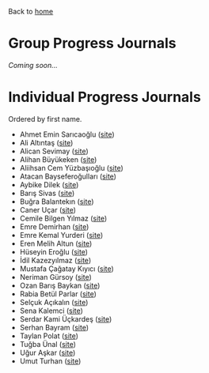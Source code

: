 Back to [home](https://mef-bda503.github.io)

# Group Progress Journals

_Coming soon..._

# Individual Progress Journals

Ordered by first name.

+ Ahmet Emin Sarıcaoğlu ([site](https://pjournal.github.io/mef04-ahmeteminsa))
+ Ali Altıntaş ([site](https://pjournal.github.io/))
+ Alican Sevimay ([site](https://pjournal.github.io/))
+ Alihan Büyükeken ([site](https://pjournal.github.io/mef04-alihanb))
+ Aliihsan Cem Yüzbaşıoğlu ([site](https://pjournal.github.io/mef04-cemyzbs))
+ Atacan Bayseferoğulları ([site](https://pjournal.github.io/mef04-atacansefer))
+ Aybike Dilek ([site](https://pjournal.github.io/mef04-AybikeDilek))
+ Barış Sivas ([site](https://pjournal.github.io/mef04-sivasbaris))
+ Buğra Balantekın ([site](https://pjournal.github.io/mef04-Balantekin))
+ Caner Uçar ([site](https://pjournal.github.io/mef04-cnrucr))
+ Cemile Bilgen Yılmaz ([site](https://pjournal.github.io/mef04-BilgenYilmaz))
+ Emre Demirhan ([site](https://pjournal.github.io/mef04-demirhanemre))
+ Emre Kemal Yurderi ([site](https://pjournal.github.io/mef04-emreyurderi))
+ Eren Melih Altun ([site](https://pjournal.github.io/mef04-erenaltunn))
+ Hüseyin Eroğlu ([site](https://pjournal.github.io/mef04-erogluh))
+ İdil Kazezyılmaz ([site](https://pjournal.github.io/mef04-idilkylmz))
+ Mustafa Çağatay Kıyıcı ([site](https://pjournal.github.io/mef04-cagataykiyici))
+ Neriman Gürsoy ([site](https://pjournal.github.io/mef04-nerigrsy))
+ Ozan Barış Baykan ([site](https://pjournal.github.io/mef04-baykano))
+ Rabia Betül Parlar ([site](https://pjournal.github.io/mef04-parlarbetul))
+ Selçuk Açıkalın ([site](https://pjournal.github.io/mef04-acikalins))
+ Sena Kalemci ([site](https://pjournal.github.io/mef04-senakalemci))
+ Serdar Kami Üçkardeş ([site](https://pjournal.github.io/mef04-KamiUckardes))
+ Serhan Bayram ([site](https://pjournal.github.io/mef04-SBMEFBDA))
+ Taylan Polat ([site](https://pjournal.github.io/mef04-taylan95))
+ Tuğba Ünal ([site](https://pjournal.github.io/mef04-unaltugba))
+ Uğur Aşkar ([site](https://pjournal.github.io/mef04-uguraskar))
+ Umut Turhan ([site](https://pjournal.github.io/mef04-umutturhan))
